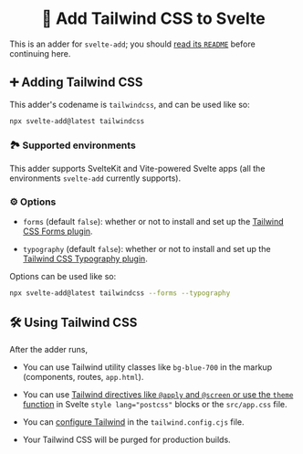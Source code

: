 <h1 align="center">💨 Add Tailwind CSS to Svelte</h1>

This is an adder for `svelte-add`; you should [read its `README`](https://github.com/svelte-add/svelte-add#readme) before continuing here.

## ➕ Adding Tailwind CSS

This adder's codename is `tailwindcss`, and can be used like so:

```sh
npx svelte-add@latest tailwindcss
```

### 🏞 Supported environments

This adder supports SvelteKit and Vite-powered Svelte apps (all the environments `svelte-add` currently supports).

### ⚙️ Options

- `forms` (default `false`): whether or not to install and set up the [Tailwind CSS Forms plugin](https://github.com/tailwindlabs/tailwindcss-forms).

- `typography` (default `false`): whether or not to install and set up the [Tailwind CSS Typography plugin](https://github.com/tailwindlabs/tailwindcss-typography).

Options can be used like so:
```sh 
npx svelte-add@latest tailwindcss --forms --typography
```

## 🛠 Using Tailwind CSS

After the adder runs,

- You can use Tailwind utility classes like `bg-blue-700` in the markup (components, routes, `app.html`).

- You can use [Tailwind directives like `@apply` and `@screen` or use the `theme` function](https://tailwindcss.com/docs/functions-and-directives) in Svelte `style lang="postcss"` blocks or the `src/app.css` file.

- You can [configure Tailwind](https://tailwindcss.com/docs/configuration) in the `tailwind.config.cjs` file.

- Your Tailwind CSS will be purged for production builds.
